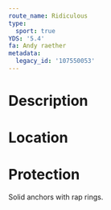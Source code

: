 ```yaml
---
route_name: Ridiculous
type:
  sport: true
YDS: '5.4'
fa: Andy raether
metadata:
  legacy_id: '107550053'
---
```

# Description
# Location
# Protection
Solid anchors with rap rings.